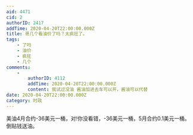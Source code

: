 ```yaml
---
aid: 4471
cid: 2
authorID: 2417
addTime: 2020-04-20T22:00:00.000Z
title: 哥几个看油价了吗？太疯狂了。
tags:
    - 了吗
    - 油价
    - 疯狂
    - 几个
comments:
    -
        authorID: 4112
        addTime: 2020-04-20T22:00:00.000Z
        content: 我试过没油 酱油加进去车可以开，酱油可以代替
date: 2020-04-20T22:00:00.000Z
category: 时政
---
```


美油4月合约-36美元一桶，对!你没看错，-36美元一桶，5月合约0.1美元一桶。倒贴钱送油。
